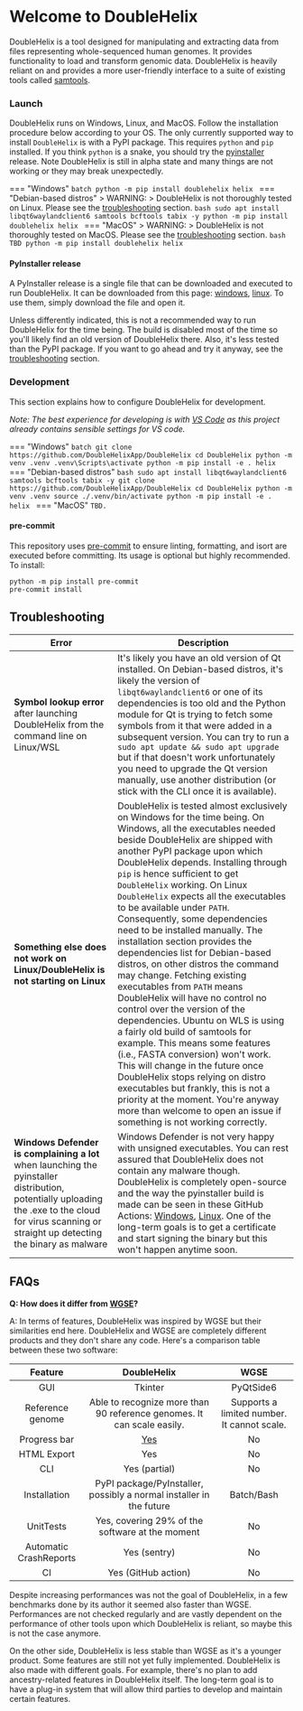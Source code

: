 # Welcome to DoubleHelix

DoubleHelix is a tool designed for manipulating and extracting data from files representing whole-sequenced human genomes. It provides functionality to load and transform genomic data. DoubleHelix is heavily reliant on and provides a more user-friendly interface to a suite of existing tools called [samtools](https://samtools.github.io/).

### Launch
DoubleHelix runs on Windows, Linux, and MacOS. Follow the installation procedure below according to your OS.
The only currently supported way to install `DoubleHelix` is with a PyPI package.
This requires `python` and `pip` installed. If you think `python` is a snake, you should try the [pyinstaller](#pyinstaller-release) release. Note DoubleHelix is still in alpha state and many things are not working or they may break unexpectedly.

=== "Windows"
    ```batch
    python -m pip install doublehelix
    helix
    ```
=== "Debian-based distros"
    > WARNING:
    > DoubleHelix is not thoroughly tested on Linux. Please see the [troubleshooting](#troubleshooting) section.
    ```bash
    sudo apt install libqt6waylandclient6 samtools bcftools tabix -y
    python -m pip install doublehelix
    helix
    ```
=== "MacOS"
    > WARNING:
    > DoubleHelix is not thoroughly tested on MacOS. Please see the [troubleshooting](#troubleshooting) section.
    ```bash
    TBD
    python -m pip install doublehelix
    helix
    ```

#### PyInstaller release
A PyInstaller release is a single file that can be downloaded and executed to run DoubleHelix. 
It can be downloaded from this page: [windows](https://github.com/DoubleHelixApp/DoubleHelix/actions/workflows/python-pyinstaller-win.yml), [linux](https://github.com/DoubleHelixApp/DoubleHelix/actions/workflows/python-pyinstaller-linux.yml). To use them, simply download the file and open it.

Unless differently indicated, this is not a recommended way to run DoubleHelix for the time being. The build is disabled most of the time so you'll likely find an old version of DoubleHelix there. Also, it's less tested than the PyPI package. If you want to go ahead and try it anyway, see the [troubleshooting](#troubleshooting) section.

### Development
This section explains how to configure DoubleHelix for development.

_Note: The best experience for developing is with [VS Code](https://code.visualstudio.com/) as this project already contains sensible settings for VS code._

=== "Windows"
    ```batch
    git clone https://github.com/DoubleHelixApp/DoubleHelix
    cd DoubleHelix
    python -m venv .venv
    .venv\Scripts\activate
    python -m pip install -e .
    helix
    ```
=== "Debian-based distros"
    ```bash
    sudo apt install libqt6waylandclient6 samtools bcftools tabix -y
    git clone https://github.com/DoubleHelixApp/DoubleHelix
    cd DoubleHelix
    python -m venv .venv
    source ./.venv/bin/activate
    python -m pip install -e .
    helix
    ```
=== "MacOS"
    ```
    TBD.
    ```

#### pre-commit
This repository uses [pre-commit](https://pre-commit.com/#intro) to ensure linting, formatting, and isort are executed before committing.
Its usage is optional but highly recommended. To install:
```
python -m pip install pre-commit
pre-commit install
```

## Troubleshooting

Error | Description
------|------------
**Symbol lookup error** after launching DoubleHelix from the command line on Linux/WSL| It's likely you have an old version of Qt installed. On Debian-based distros, it's likely the version of `libqt6waylandclient6` or one of its dependencies is too old and the Python module for Qt is trying to fetch some symbols from it that were added in a subsequent version. You can try to run a `sudo apt update && sudo apt upgrade` but if that doesn't work unfortunately you need to upgrade the Qt version manually, use another distribution (or stick with the CLI once it is available).
**Something else does not work on Linux/DoubleHelix is not starting on Linux**| DoubleHelix is tested almost exclusively on Windows for the time being. On Windows, all the executables needed beside DoubleHelix are shipped with another PyPI package upon which DoubleHelix depends. Installing through `pip` is hence sufficient to get `DoubleHelix` working. On Linux `DoubleHelix` expects all the executables to be available under `PATH`. Consequently, some dependencies need to be installed manually. The installation section provides the dependencies list for Debian-based distros, on other distros the command may change. Fetching existing executables from `PATH` means DoubleHelix will have no control no control over the version of the dependencies. Ubuntu on WLS is using a fairly old build of samtools for example. This means some features (i.e., FASTA conversion) won't work. This will change in the future once DoubleHelix stops relying on distro executables but frankly, this is not a priority at the moment. You're anyway more than welcome to open an issue if something is not working correctly.
**Windows Defender is complaining a lot** when launching the pyinstaller distribution, potentially uploading the .exe to the cloud for virus scanning or straight up detecting the binary as malware| Windows Defender is not very happy with unsigned executables. You can rest assured that DoubleHelix does not contain any malware though. DoubleHelix is completely open-source and the way the pyinstaller build is made can be seen in these GitHub Actions: [Windows](https://github.com/DoubleHelixApp/DoubleHelix/blob/main/.github/workflows/python-pyinstaller-win.yml), [Linux](https://github.com/DoubleHelixApp/DoubleHelix/blob/main/.github/workflows/python-pyinstaller-linux.yml). One of the long-term goals is to get a certificate and start signing the binary but this won't happen anytime soon.

## FAQs

**Q: How does it differ from [WGSE](https://wgse.io)?**

A: In terms of features, DoubleHelix was inspired by WGSE but their similarities end here. DoubleHelix and WGSE are completely different products and they don't share any code. Here's a comparison table between these two software:

| Feature | DoubleHelix | WGSE |
|:---:|:---:|:---:|
| GUI | Tkinter | PyQtSide6 |
| Reference genome | Able to recognize more than 90 reference genomes. It can scale easily. | Supports a limited number. It cannot scale. |
| Progress bar | [Yes](advanced-topics.md#progress-bar) | No |
| HTML Export | Yes | No |
| CLI | Yes (partial) | No |
| Installation | PyPI package/PyInstaller, possibly a normal installer in the future | Batch/Bash |
| UnitTests | Yes, covering 29% of the software at the moment | No
| Automatic CrashReports | Yes (sentry) | No |
| CI | Yes (GitHub action) | No |

Despite increasing performances was not the goal of DoubleHelix, in a few benchmarks done by its author it seemed also faster than WGSE. Performances are not checked regularly and are vastly dependent on the performance of other tools upon which DoubleHelix is reliant, so maybe this is not the case anymore.

On the other side, DoubleHelix is less stable than WGSE as it's a younger product. Some features are still not yet fully implemented. 
DoubleHelix is also made with different goals. For example, there's no plan to add ancestry-related features in DoubleHelix itself. The long-term goal is to have a plug-in system that will allow third parties to develop and maintain certain features.